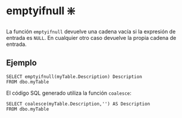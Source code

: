 ﻿---
SidebarGroup: "Funciones de conversión y selección"
Autogenerated: true
---

# emptyifnull ❇️

La función `emptyifnull` devuelve una cadena vacía si la expresión de entrada es `NULL`. En cualquier otro caso devuelve la propia cadena  de entrada.

## Ejemplo

```
SELECT emptyifnull(myTable.Description) Description
FROM dbo.myTable
```

El código SQL generado utiliza la función `coalesce`:

```
SELECT coalesce(myTable.Description,'') AS Description
FROM dbo.myTable
```
